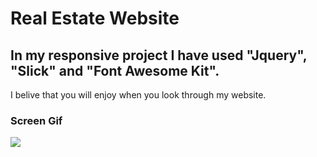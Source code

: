 # Real Estate Website

## In my responsive project I have used "Jquery", "Slick" and "Font Awesome Kit".
I belive that you will enjoy when you look through my website.

### Screen Gif

![](screen.gif)


